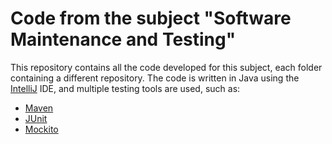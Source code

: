 # Code from the subject "Software Maintenance and Testing"

This repository contains all the code developed for this subject, each folder containing a different repository.
The code is written in Java using the [IntelliJ](https://www.jetbrains.com/idea/) IDE, and multiple testing tools are used, such as:

- [Maven](https://maven.apache.org/)
- [JUnit](https://junit.org/junit5/)
- [Mockito](https://site.mockito.org/)
